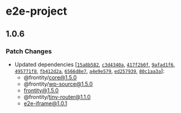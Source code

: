 # e2e-project

## 1.0.6
### Patch Changes

- Updated dependencies [[`15a8b582`](https://github.com/frontity/frontity/commit/15a8b582bc38d15f49b80dbbc86884d3ba607c4d), [`c3d4340a`](https://github.com/frontity/frontity/commit/c3d4340a2ca3088ecda29d2e113d06d8faeb7a0e), [`417f2b0f`](https://github.com/frontity/frontity/commit/417f2b0f0b6f5626be253eb3f1be2daf257b71ef), [`9afad1f6`](https://github.com/frontity/frontity/commit/9afad1f6fd14ccf1a8bcad3049976fb717f2b332), [`495771f8`](https://github.com/frontity/frontity/commit/495771f83951f192f92d3162221cedc9b791e399), [`fb412d2a`](https://github.com/frontity/frontity/commit/fb412d2af2e9f7cbd5683ea2eb4f961a620edcfc), [`6566d8e7`](https://github.com/frontity/frontity/commit/6566d8e70ae5801168a09008a8b341613a774f34), [`a4e9e579`](https://github.com/frontity/frontity/commit/a4e9e579a6306c87cb91f33e635201387bd405ea), [`ed257939`](https://github.com/frontity/frontity/commit/ed257939010b5a1ed79562439fed426843649af5), [`80c1aa3a`](https://github.com/frontity/frontity/commit/80c1aa3aee6cf04f46d6fa1a409abfcae2c511cc)]:
  - @frontity/core@1.5.0
  - @frontity/wp-source@1.5.0
  - frontity@1.5.0
  - @frontity/tiny-router@1.1.0
  - e2e-iframe@1.0.1
